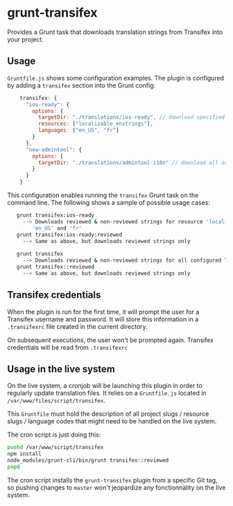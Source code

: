 # grunt-transifex

Provides a Grunt task that downloads translation strings from Transifex into your project.

## Usage

`Gruntfile.js` shows some configuration examples.  The plugin is configured by adding a `transifex` section into the Grunt config:

```javascript
    transifex: {
      "ios-ready": {
        options: {
          targetDir: "./translations/ios-ready", // download specified resources / langs only
          resources: ["localizable_enstrings"],
          languages: ["en_US", "fr"]
        }
      },
      "new-admintool": {
        options: {
          targetDir: "./translations/admintool-i18n" // download all available resources in all languages
        }
      }
    }
```

This configuration enables running the `transifex` Grunt task on the command line.  The following shows a sample of possible usage cases:


```bash  
   grunt transifex:ios-ready
     --> Downloads reviewed & non-reviewed strings for resource 'localizable_enstrings' for languages
        'en_US' and 'fr'
   grunt transifex:ios-ready:reviewed
     --> Same as above, but downloads reviewed strings only
  
   grunt transifex
     --> Downloads reviewed & non-reviewed strings for all configured Transifex projects
   grunt transifex::reviewed
     --> Same as above, but downloads reviewed strings only
```


## Transifex credentials

When the plugin is run for the first time, it will prompt the user for a Transifex username and password.
It will store this information in a `.transifexrc` file created in the current directory. 

On subsequent executions, the user won't be prompted again. Transifex credentials will be read from `.transifexrc`


## Usage in the live system

On the live system, a cronjob will be launching this plugin in order to regularly update translation files.
It relies on a `Gruntfile.js` located in `/var/www/files/script/transifex`. 

This `Gruntfile` must hold the description of all project slugs / resource slugs / language codes that might need to be handled on the live system.

The cron script is just doing this:

```bash
pushd /var/www/script/transifex
npm install
node_modules/grunt-cli/bin/grunt transifex::reviewed
popd
```

The cron script installs the `grunt-transifex` plugin from a specific Git tag, so pushing changes to `master` won't jeopardize any fonctionnality on the live system.
